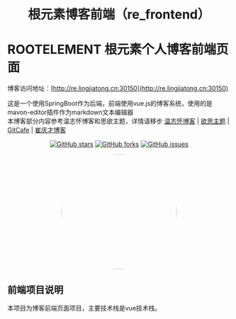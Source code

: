 <h1 align="center"> 根元素博客前端（re_frontend）</h1>

# ROOTELEMENT 根元素个人博客前端页面

博客访问地址：[http://re.lingjiatong.cn:30150](http://re.lingjiatong.cn:30150)

这是一个使用SpringBoot作为后端，前端使用vue.js的博客系统，使用的是mavon-editor插件作为markdown文本编辑器<br>
本博客部分内容参考温志怀博客和思欲主题，详情请移步  [温志怀博客](http://www.wenzhihuai.com) | [欲思主题](https://yusi123.com/) | [GitCafe](https://gitcafe.net/) | [崔庆才博客](https://cuiqingcai.com/)<br>

<div align="center">

[![GitHub stars](https://img.shields.io/github/stars/ljtnono/re_frontend.svg)](https://github.com/ljtnono/re_frontend/stargazers)
[![GitHub forks](https://img.shields.io/github/forks/ljtnono/re_frontend.svg)](https://github.com/ljtnono/re_frontend/network)
[![GitHub issues](https://img.shields.io/github/issues/ljtnono/re_frontend.svg)](https://github.com/ljtnono/re_frontend/issues)

</div>

<div align="center">
    <img src="https://avatars.githubusercontent.com/u/37091714?v=4" style="border-radius: 50% !important; width: 260px; height: 260px;"/>
</div>


## 前端项目说明

本项目为博客前端页面项目，主要技术栈是vue技术栈。

